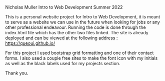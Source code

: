 Nicholas Muller
Intro to Web Development Summer 2022

This is a personal website project for Intro to Web Development, it is meant to serve as a website we can use in the future
when looking for jobs or any other professional endeavour. Running the code is done through the index.html file which has
the other two files linked. The site is already deployed and can be viewed at the following address : https://queoui.github.io/

For this project I used bootstrap grid formatting and one of their contact forms. I also used a couple free sites to
make the font icon with my initials as well as the black labels used for my projects section.

Thank you.
